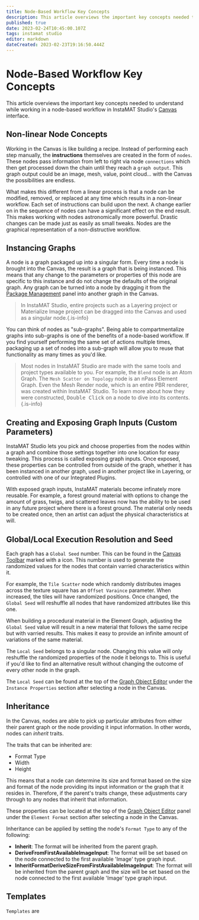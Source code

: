 ```yaml
---
title: Node-Based Workflow Key Concepts
description: This article overviews the important key concepts needed to understand while working in a node-based workflow in InstaMAT Studio's Canvas interface.
published: true
date: 2023-02-24T10:45:00.107Z
tags: instamat studio
editor: markdown
dateCreated: 2023-02-23T19:16:50.444Z
---
```


# Node-Based Workflow Key Concepts

This article overviews the important key concepts needed to understand while working in a node-based workflow in InstaMAT Studio's [Canvas](/Products/InstaMAT_Studio/Canvas) interface.

## Non-linear Node Concepts

Working in the Canvas is like building a recipe. Instead of performing each step manually, the **instructions** themselves are created in the form of `nodes`. These nodes pass information from left to right via node `connections` which then get processed down the chain until they reach a `graph output`. This graph output could be an image, mesh, value, point cloud... with the Canvas the possibilities are endless.

What makes this different from a linear process is that a node can be modified, removed, or replaced at any time which results in a non-linear workflow. Each set of instructions can build upon the next. A change earlier on in the sequence of nodes can have a significant effect on the end result. This makes working with nodes astronomically more powerful. Drastic changes can be made just as easily as small tweaks. Nodes are the graphical representation of a non-distructive workflow.

## Instancing Graphs

A node is a graph packaged up into a singular form. Every time a node is brought into the Canvas, the result is a graph that is being instanced. This means that any change to the parameters or properties of this node are specific to this instance and do not change the defaults of the original graph. Any graph can be turned into a node by dragging it from the [Package Management](/Products/InstaMAT_Studio/Canvas/Canvas_Interface/Package_Management) panel into another graph in the Canvas.

> In InstaMAT Studio, entire projects such as a Layering project or Materialize Image project can be dragged into the Canvas and used as a singular node.{.is-info}

You can think of nodes as "sub-graphs". Being able to compartmentalize graphs into sub-graphs is one of the benefits of a node-based workflow. If you find yourself performing the same set of actions multiple times, packaging up a set of nodes into a sub-graph will allow you to reuse that functionality as many times as you'd like.

> Most nodes in InstaMAT Studio are made with the same tools and project types available to you. For example, the `Blend` node is an Atom Graph. The `Mesh Scatter on Topology` node is an nPass Element Graph. Even the Mesh Render node, which is an entire PBR renderer, was created within InstaMAT Studio. To learn more about how they were constructed, <kbd>Double Click</kbd> on a node to dive into its contents. {.is-info}

## Creating and Exposing Graph Inputs (Custom Parameters)

InstaMAT Studio lets you pick and choose properties from the nodes within a graph and combine those settings together into one location for easy tweaking. This process is called exposing graph inputs. Once exposed, these properties can be controlled from outside of the graph, whether it has been instanced in another graph, used in another project like in Layering, or controlled with one of our Integrated Plugins.

With exposed graph inputs, InstaMAT materials become infinately more reusable. For example, a forest ground material with options to change the amount of grass, twigs, and scattered leaves now has the ability to be used in any future project where there is a forest ground. The material only needs to be created once, then an artist can adjust the physical characteristics at will.

## Global/Local Execution Resolution and Seed

Each graph has a `Global Seed` number. This can be found in the [Canvas Toolbar](/Products/InstaMAT_Studio/Canvas/Canvas_Interface/Canvas_Toolbar) marked with a <i class="fa-regular fa-seedling"></i> icon. This number is used to generate the randomized values for the nodes that contain varried characteristics within it.

For example, the `Tile Scatter` node which randomly distributes images across the texture square has an `Offset Varaince` parameter. When increased, the tiles will have randomized positions. Once changed, the `Global Seed` will reshuffle all nodes that have randomized attributes like this one.

When building a procedural material in the Element Graph, adjusting the `Global Seed` value will result in a new material that follows the same recipe but with varried results. This makes it easy to provide an infinite amount of variations of the same material.

The `Local Seed` belongs to a singular node. Changing this value will only reshuffle the randomized properties of the node it belongs to. This is useful if you'd like to find an alternative result without changing the outcome of every other node in the graph.

The `Local Seed` can be found at the top of the [Graph Object Editor](/Products/InstaMAT_Studio/Canvas/Canvas_Interface/Graph_Object_Editor) under the `Instance Properties` section after selecting a node in the Canvas.

## Inheritance

In the Canvas, nodes are able to pick up particular attributes from either their parent graph or the node providing it input information. In other words, nodes can *inherit* traits.

The traits that can be inherited are:

- Format Type
- Width
- Height

This means that a node can determine its size and format based on the size and format of the node providing its input information or the graph that it resides in. Therefore, if the parent's traits change, these adjustments cary through to any nodes that inherit that information.

These properties can be located at the top of the [Graph Object Editor](/Products/InstaMAT_Studio/Canvas/Canvas_Interface/Graph_Object_Editor) panel under the  `Element Format` section after selecting a node in the Canvas.

Inheritance can be applied by setting the node's `Format Type` to any of the following:

- **Inherit**: The format will be inherited from the parent graph.
- **DeriveFromFirstAvailableImageInput**: The format will be set based on the node connected to the first available 'Image' type graph input.
- **InheritFormatDeriveSizeFromFirstAvailableImageInput**: The format will be inherited from the parent graph and the size will be set based on the node connected to the first available 'Image' type graph input.

## Templates

`Templates` are 